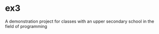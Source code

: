 # ex3
A demonstration project for classes with an upper secondary school in the field of programming
